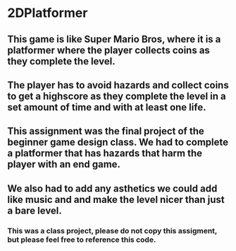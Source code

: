 # 2DPlatformer
## This game is like Super Mario Bros, where it is a platformer where the player collects coins as they complete the level.
## The player has to avoid hazards and collect coins to get a highscore as they complete the level in a set amount of time and with at least one life.
## This assignment was the final project of the beginner game design class. We had to complete a platformer that has hazards that harm the player with an end game.
## We also had to add any asthetics we could add like music and and make the level nicer than just a bare level.
### This was a class project, please do not copy this assigment, but please feel free to reference this code.
